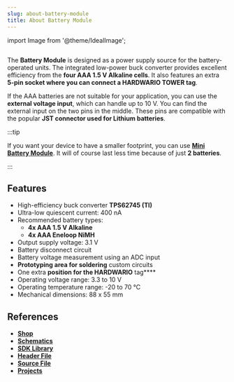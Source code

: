 ```yaml
---
slug: about-battery-module
title: About Battery Module
---
```

import Image from '@theme/IdealImage';

<div class="container">
  <div class="row">
    <div class="col col--4">
      <div><Image img={require('./battery-module.png')} /></div>
    </div>
    <div class="col col--6">
      <p>
        The <b>Battery Module</b> is designed as a power supply source for the battery-operated units. The integrated low-power buck converter provides excellent efficiency from the <b>four AAA 1.5 V Alkaline cells</b>. It also features an extra <b>5-pin socket where you can connect a HARDWARIO TOWER tag</b>.
      </p>
      <p>
        If the AAA batteries are not suitable for your application, you can use the <b>external voltage input</b>, which can handle up to 10 V. You can find the external input on the two pins in the middle. These pins are compatible with the popular <b>JST connector used for Lithium batteries</b>.
      </p>
    </div>
  </div>
</div>

:::tip

If you want your device to have a smaller footprint, you can use [**Mini Battery Module**](about-mini-battery-module.md).
It will of course last less time because of just **2 batteries**.

:::

## Features
- High-efficiency buck converter **TPS62745 (TI)**
- Ultra-low quiescent current: 400 nA
- Recommended battery types:
  - **4x AAA 1.5 V Alkaline**
  - **4x AAA Eneloop NiMH**
- Output supply voltage: 3.1 V
- Battery disconnect circuit
- Battery voltage measurement using an ADC input
- <b>Prototyping area for soldering</b> custom circuits
- One extra **position for the HARDWARIO** tag****
- Operating voltage range: 3.3 to 10 V
- Operating temperature range: -20 to 70 °C
- Mechanical dimensions: 88 x 55 mm

## References
- [**Shop**](https://shop.hardwario.com/battery-module/)
- [**Schematics**](https://github.com/hardwario/bc-hardware/tree/master/out/bc-module-battery)
- [**SDK Library**](https://sdk.hardwario.com/group__twr__module__battery)
- [**Header File**](https://github.com/hardwario/twr-sdk/blob/master/twr/inc/twr_module_battery.h)
- [**Source File**](https://github.com/hardwario/twr-sdk/blob/master/twr/src/twr_module_battery.c)
- [**Projects**](https://www.hackster.io/hardwario/projects?part_id=73734)
